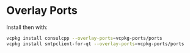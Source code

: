 # Overlay Ports

Install then with:

```bash
vcpkg install consulcpp --overlay-ports=vcpkg-ports/ports
vcpkg install smtpclient-for-qt --overlay-ports=vcpkg-ports/ports
```
